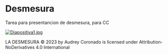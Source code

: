 # Desmesura
Tarea para presentancion de desmesura, para CC


[![Diapositiva1.jpg](https://i.postimg.cc/XN5PwX83/Diapositiva1.jpg)](https://postimg.cc/9zW12mKN)


LA DESMESURA © 2023 by Audrey Coronado is licensed under Attribution-NoDerivatives 4.0 International 
